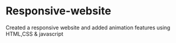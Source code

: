 # Responsive-website
Created a responsive website and added animation features using HTML,CSS & javascript
